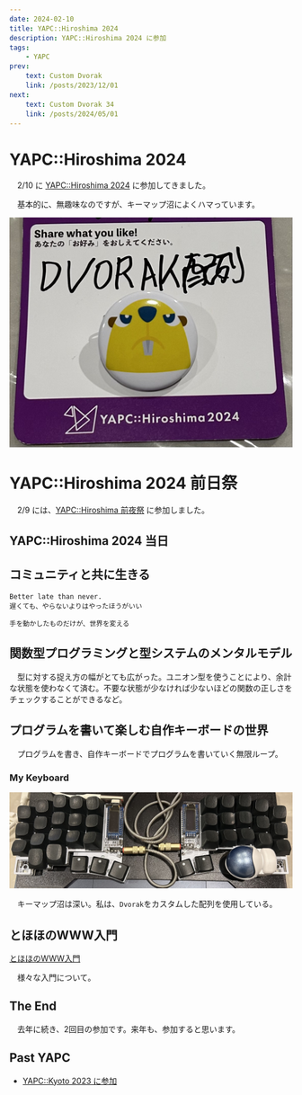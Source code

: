 ```yaml
---
date: 2024-02-10
title: YAPC::Hiroshima 2024
description: YAPC::Hiroshima 2024 に参加
tags: 
    - YAPC
prev:
    text: Custom Dvorak
    link: /posts/2023/12/01
next:
    text: Custom Dvorak 34
    link: /posts/2024/05/01
---
```


# YAPC::Hiroshima 2024
&emsp;2/10 に [YAPC::Hiroshima 2024](https://yapcjapan.org/2024hiroshima) に参加してきました。

&emsp;基本的に、無趣味なのですが、キーマップ沼によくハマっています。

![img](img/01/01.png)

# YAPC::Hiroshima 2024 前日祭
&emsp;2/9 には、[YAPC::Hiroshima 前夜祭](https://blog.yapcjapan.org/entry/2023/11/29/180000) に参加しました。

<X tweetId="1755918225265848658" />

<X tweetId="1755918672206647334" />

## YAPC::Hiroshima 2024 当日

## コミュニティと共に生きる

<X tweetId="1755896156901851534" />

```
Better late than never.
遅くても、やらないよりはやったほうがいい
```

```
手を動かしたものだけが、世界を変える
```

## 関数型プログラミングと型システムのメンタルモデル

<X tweetId="1756158213622522050" />

&emsp;型に対する捉え方の幅がとても広がった。ユニオン型を使うことにより、余計な状態を使わなくて済む。不要な状態が少なければ少ないほどの関数の正しさをチェックすることができるなど。

## プログラムを書いて楽しむ自作キーボードの世界
&emsp;プログラムを書き、自作キーボードでプログラムを書いていく無限ループ。

<X tweetId="1756289043309179325" />

### My Keyboard
![img](img/01/02.png)

&emsp;キーマップ沼は深い。私は、`Dvorak`をカスタムした配列を使用している。

<!-- [Dvorak配列に移行しました。](../../../keyboard/dvorak)

[函館市電LT参加してきました。](../../hakodate/hakodate_tram) -->

## とほほのWWW入門
[とほほのWWW入門](https://www.tohoho-web.com/)

&emsp;様々な入門について。

<X tweetId="1756243334186848287" />

## The End
&emsp;去年に続き、2回目の参加です。来年も、参加すると思います。

## Past YAPC

* [YAPC::Kyoto 2023 に参加](/posts/2023/03/01)